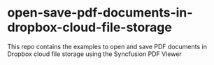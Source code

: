 # open-save-pdf-documents-in-dropbox-cloud-file-storage
This repo contains the examples to open and save PDF documents in Dropbox cloud file storage using the Syncfusion PDF Viewer
